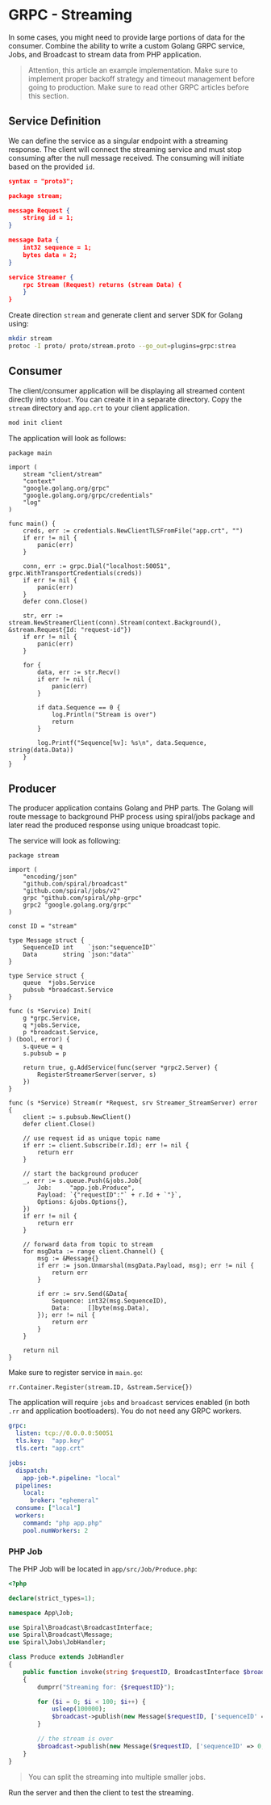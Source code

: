 # GRPC - Streaming
In some cases, you might need to provide large portions of data for the consumer. Combine the ability to write a custom
Golang GRPC service, Jobs, and Broadcast to stream data from PHP application.

> Attention, this article an example implementation. Make sure to implement proper backoff strategy and timeout management
> before going to production. Make sure to read other GRPC articles before this section.

## Service Definition
We can define the service as a singular endpoint with a streaming response. The client will connect the streaming
service and must stop consuming after the null message received. The consuming will initiate based on the provided `id`.

```json
syntax = "proto3";

package stream;

message Request {
    string id = 1;
}

message Data {
    int32 sequence = 1;
    bytes data = 2;
}

service Streamer {
    rpc Stream (Request) returns (stream Data) {
    }
}
```

Create direction `stream` and generate client and server SDK for Golang using:

```bash
mkdir stream
protoc -I proto/ proto/stream.proto --go_out=plugins=grpc:strea
```

## Consumer
The client/consumer application will be displaying all streamed content directly into `stdout`. You can create it in a
separate directory. Copy the `stream` directory and `app.crt` to your client application.

```bash
mod init client
```

The application will look as follows:

```golang
package main

import (
	stream "client/stream"
	"context"
	"google.golang.org/grpc"
	"google.golang.org/grpc/credentials"
	"log"
)

func main() {
	creds, err := credentials.NewClientTLSFromFile("app.crt", "")
	if err != nil {
		panic(err)
	}

	conn, err := grpc.Dial("localhost:50051", grpc.WithTransportCredentials(creds))
	if err != nil {
		panic(err)
	}
	defer conn.Close()

	str, err := stream.NewStreamerClient(conn).Stream(context.Background(), &stream.Request{Id: "request-id"})
	if err != nil {
		panic(err)
	}

	for {
		data, err := str.Recv()
		if err != nil {
			panic(err)
		}

		if data.Sequence == 0 {
			log.Println("Stream is over")
			return
		}

		log.Printf("Sequence[%v]: %s\n", data.Sequence, string(data.Data))
	}
}
```

## Producer
The producer application contains Golang and PHP parts. The Golang will route message to background PHP process
using spiral/jobs package and later read the produced response using unique broadcast topic.

The service will look as following:

```golang
package stream

import (
	"encoding/json"
	"github.com/spiral/broadcast"
	"github.com/spiral/jobs/v2"
	grpc "github.com/spiral/php-grpc"
	grpc2 "google.golang.org/grpc"
)

const ID = "stream"

type Message struct {
	SequenceID int    `json:"sequenceID"`
	Data       string `json:"data"`
}

type Service struct {
	queue  *jobs.Service
	pubsub *broadcast.Service
}

func (s *Service) Init(
	g *grpc.Service,
	q *jobs.Service,
	p *broadcast.Service,
) (bool, error) {
	s.queue = q
	s.pubsub = p

	return true, g.AddService(func(server *grpc2.Server) {
		RegisterStreamerServer(server, s)
	})
}

func (s *Service) Stream(r *Request, srv Streamer_StreamServer) error {
	client := s.pubsub.NewClient()
	defer client.Close()

	// use request id as unique topic name
	if err := client.Subscribe(r.Id); err != nil {
		return err
	}

	// start the background producer
	_, err := s.queue.Push(&jobs.Job{
		Job:     "app.job.Produce",
		Payload: `{"requestID":"` + r.Id + `"}`,
		Options: &jobs.Options{},
	})
	if err != nil {
		return err
	}

	// forward data from topic to stream
	for msgData := range client.Channel() {
		msg := &Message{}
		if err := json.Unmarshal(msgData.Payload, msg); err != nil {
			return err
		}

		if err := srv.Send(&Data{
			Sequence: int32(msg.SequenceID),
			Data:     []byte(msg.Data),
		}); err != nil {
			return err
		}
	}

	return nil
}
```

Make sure to register service in `main.go`:

```golang
rr.Container.Register(stream.ID, &stream.Service{})
```

The application will require `jobs` and `broadcast` services enabled (in both `.rr` and application bootloaders).
You do not need any GRPC workers.

```yaml
grpc:
  listen: tcp://0.0.0.0:50051
  tls.key:  "app.key"
  tls.cert: "app.crt"

jobs:
  dispatch:
    app-job-*.pipeline: "local"
  pipelines:
    local:
      broker: "ephemeral"
  consume: ["local"]
  workers:
    command: "php app.php"
    pool.numWorkers: 2
```

### PHP Job
The PHP Job will be located in `app/src/Job/Produce.php`:

```php
<?php

declare(strict_types=1);

namespace App\Job;

use Spiral\Broadcast\BroadcastInterface;
use Spiral\Broadcast\Message;
use Spiral\Jobs\JobHandler;

class Produce extends JobHandler
{
    public function invoke(string $requestID, BroadcastInterface $broadcast)
    {
        dumprr("Streaming for: {$requestID}");

        for ($i = 0; $i < 100; $i++) {
            usleep(100000);
            $broadcast->publish(new Message($requestID, ['sequenceID' => $i + 1, 'data' => "DATA $i"]));
        }

        // the stream is over
        $broadcast->publish(new Message($requestID, ['sequenceID' => 0, 'data' => null]));
    }
}
```

> You can split the streaming into multiple smaller jobs.

Run the server and then the client to test the streaming.
